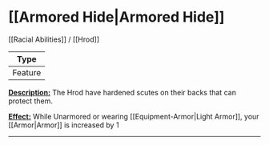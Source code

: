 # [[Armored Hide|Armored Hide]]
[[Racial Abilities]] / [[Hrod]]

| Type | 
| --- |
| Feature | 

<u>**Description:**</u> The Hrod have hardened scutes on their backs that can protect them.

<u>**Effect:**</u> While Unarmored or wearing [[Equipment-Armor|Light Armor]], your [[Armor|Armor]] is increased by 1

---